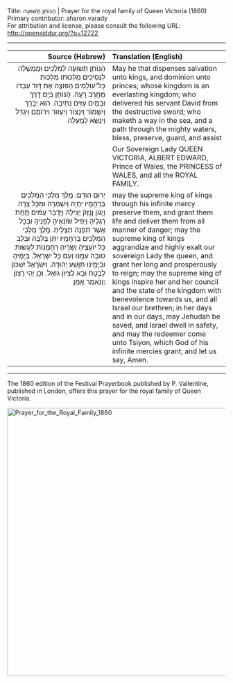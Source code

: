 <html>
<head></head>
<body>
Title: הַנּוֺתֵן תְּשׁוּעָה | Prayer for the royal family of Queen Victoria (1860)<br />
Primary contributor: aharon.varady<br />
For attribution and license, please consult the following URL: <a href="http://opensiddur.org/?p=12722">http://opensiddur.org/?p=12722</a>
<p />
<hr />

<table style="margin-left: auto;margin-right: auto;" class="draggable">
<thead><tr><th id="x" style="text-align: right;">Source (Hebrew)</th><th style="text-align: left;">Translation (English)</th></tr></thead>
<tbody>
<tr><td style="vertical-align:top;" width="46%">
<div class="liturgy" style="text-align: right;"><span lang="he">
הַנּוֺתֵן תְּשׁוּעָה לַמְּלָכִים וּמֶמְשָׁלָה לַנְּסִיכִים מַלְכוּתוֺ מַלְכוּת כָּל־עוֺלָמִים הַפּוֹצֶה אֶת דָּוִד עַבְדּוֹ מֵחֶֽרֶב רָעָה. הַנּוֹתֵן בַּיָּם דֶּֽרֶךְ וּבְמַֽיִם עַזִּים נְתִיבָה. הוּא יְבָרֵךְ וְיִשְׁמוֺר וְיִנְצוֺר וְיַעֲזוֺר וִירוֺמֵם וִיגַדֵּל וִינַשֵּׂא לְמַֽעְלָה
</span></div>
</td>
 
<td style="vertical-align:top;" width="53%">
<div class="english">
May he that dispenses salvation unto kings, and dominion unto princes; whose kingdom is an everlasting kingdom; who delivered his servant David from the destructive sword; who maketh a way in the sea, and a path through the mighty waters, bless, preserve, guard, and assist
</div>
</td></tr>


<tr><td style="vertical-align:top;" width="46%">
<div class="liturgy" style="text-align: right;"><span lang="he">

</span></div>
</td>
 
<td style="vertical-align:top;" width="53%">
<div class="english">
Our Sovereign Lady QUEEN VICTORIA, ALBERT EDWARD, Prince of Wales, the PRINCESS of WALES, and all the ROYAL FAMILY.
</div>
</td></tr>


<tr><td style="vertical-align:top;" width="46%">
<div class="liturgy" style="text-align: right;"><span lang="he">
יָרוּם הוֺדָם: מֶֽלֶךְ מַלְכֵי הַמְּלָכִים בְּרַחֲמָיו יְחַיֵֽה וְיִשְׁמְרֵֽה וּמִכָּל צָרָה וְיָגוֺן וָנֶֽזֶק יַצִּילֵה וְיַדְבֵּר עַמִּים תַּֽחַת רַגְלֶיהָ וְיַפִּיל שׂוֺנְאֶיהָ לְפָנֶיהָ וּבְכָל אֲשֶׁר תִּפְנֶה תַצְלִֽיחַ. מֶֽלֶךְ מַלְכֵי הַמְּלָכִים בְּרַחֲמָיו יִתֵּן בְּלִבָּהּ וּבְלֵב כָּל יוֺעֲצֶיהָ וְשָׂרֶיהָ רַחֲמָנוֺת לַעֲשׂוֺת טוֺבָה עִמָּֽנוּ וְעִם כָּל יִשְׂרָאֵל. בְּיָמֶיהָ וּבְיָמֵֽינוּ תִּוָּשַׁע יְהוּדָה. וְיִשְׂרָאֵל יִשְׁכּוֺן לָבֶטַח וּבָא לְצִיּוֺן גּוֺאֵל. וְכֵן יְהִי רָצוֺן וְנֺאמַר אָמֵן:

</span></div>
</td>
 
<td style="vertical-align:top;" width="53%">
<div class="english">
may the supreme king of kings through his infinite mercy preserve them, and grant them life and deliver them from all manner of danger; may the supreme king of kings aggrandize and highly exalt our sovereign Lady the queen, and grant her long and prosperously to reign; may the supreme king of kings inspire her and her council and the state of the kingdom with benevolence towards us, and all Israel our brethren; in her days and in our days, may Jehudah be saved, and Israel dwell in safety, and may the redeemer come unto Tsiyon, which God of his infinite mercies grant; and let us say, Amen.
</div>
</td></tr></tbody></table>

<hr />

The 1860 edition of the Festival Prayerbook published by P. Vallentine, published in London, offers this prayer for the royal family of Queen Victoria.

<a href="https://opensiddur.org/wp-content/uploads/2016/02/Prayer_for_the_Royal_Family_1860.jpg" rel="attachment wp-att-12723"><img src="https://opensiddur.org/wp-content/uploads/2016/02/Prayer_for_the_Royal_Family_1860.jpg" alt="Prayer_for_the_Royal_Family_1860" width="542" height="618" class="aligncenter size-full wp-image-12723" /></a>
</body>
</html>